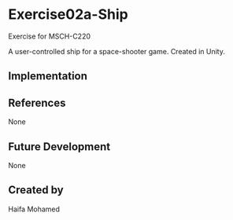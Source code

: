 # Exercise02a-Ship

Exercise for MSCH-C220

A user-controlled ship for a space-shooter game. Created in Unity.

## Implementation

## References
None

## Future Development
None

## Created by
Haifa Mohamed
